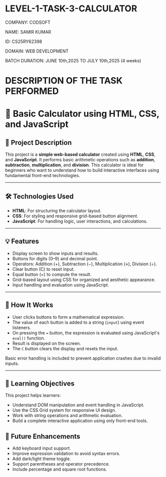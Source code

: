 # LEVEL-1-TASK-3-CALCULATOR

COMPANY: CODSOFT

NAME: SAMIR KUMAR

ID: CS25RY62398

DOMAIN: WEB DEVELOPMENT

BATCH DURATION: JUNE 10th,2025 TO JULY 10th,2025 (4 weeks)

# DESCRIPTION OF THE TASK PERFORMED

# 🔢 Basic Calculator using HTML, CSS, and JavaScript

## 📌 Project Description

This project is a **simple web-based calculator** created using **HTML**, **CSS**, and **JavaScript**. It performs basic arithmetic operations such as **addition**, **subtraction**, **multiplication**, and **division**. This calculator is ideal for beginners who want to understand how to build interactive interfaces using fundamental front-end technologies.

---

## 🛠️ Technologies Used

- **HTML**: For structuring the calculator layout.
- **CSS**: For styling and responsive grid-based button alignment.
- **JavaScript**: For handling logic, user interactions, and calculations.

---

## 💡 Features

- Display screen to show inputs and results.
- Buttons for digits (0–9) and decimal point.
- Operators: Addition (+), Subtraction (−), Multiplication (×), Division (÷).
- Clear button (C) to reset input.
- Equal button (=) to compute the result.
- Grid-based layout using CSS for organized and aesthetic appearance.
- Input handling and evaluation using JavaScript.

---

## 🧠 How It Works

- User clicks buttons to form a mathematical expression.
- The value of each button is added to a string (`input`) using event listeners.
- On pressing the `=` button, the expression is evaluated using JavaScript's `eval()` function.
- Result is displayed on the screen.
- The `C` button clears the display and resets the input.

Basic error handling is included to prevent application crashes due to invalid inputs.

---

## 🎯 Learning Objectives

This project helps learners:

- Understand DOM manipulation and event handling in JavaScript.
- Use the CSS Grid system for responsive UI design.
- Work with string operations and arithmetic evaluation.
- Build a complete interactive application using only front-end tools.


## 🚀 Future Enhancements

- Add keyboard input support.
- Improve expression validation to avoid syntax errors.
- Add dark/light theme toggle.
- Support parentheses and operator precedence.
- Include percentage and square root functions.



